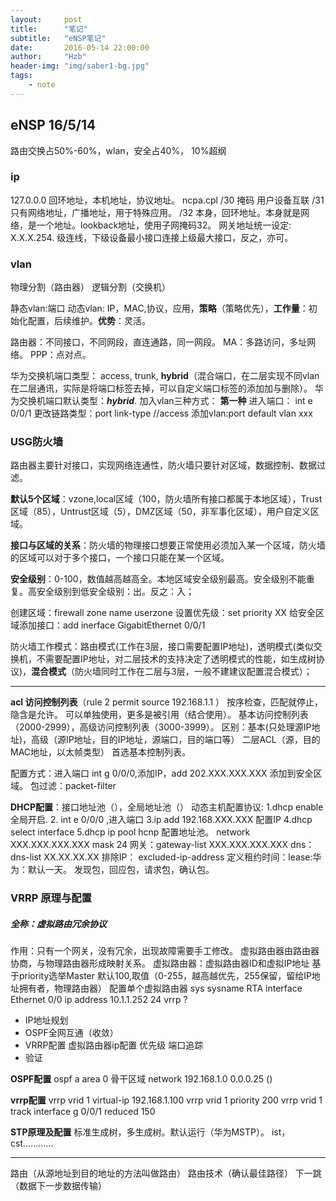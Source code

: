 ```yaml
---
layout:     post
title:      "笔记"
subtitle:   "eNSP笔记"
date:       2016-05-14 22:00:00
author:     "Hzb"
header-img: "img/saber1-bg.jpg"
tags:
    - note
---
```

## eNSP 16/5/14
路由交换占50%-60%，wlan，安全占40%， 10%超纲
### ip
127.0.0.0 回环地址，本机地址，协议地址。
ncpa.cpl 
/30 掩码 用户设备互联
/31只有网络地址，广播地址，用于特殊应用。
/32 本身，回环地址。本身就是网络，是一个地址。lookback地址，使用子网掩码32。
网关地址统一设定:   X.X.X.254.
级连线，下级设备最小接口连接上级最大接口，反之，亦可。


### vlan
物理分割（路由器）
逻辑分割（交换机）

静态vlan:端口
动态vlan:  IP，MAC,协议，应用，**策略**（策略优先），**工作量**：初始化配置，后续维护。**优势**：灵活。

路由器：不同接口，不同网段，直连通路，同一网段。
MA：多路访问，多址网络。
PPP：点对点。

华为交换机端口类型：  access, trunk, **hybrid**（混合端口，在二层实现不同vlan在二层通讯，实际是将端口标签去掉，可以自定义端口标签的添加加与删除）。
华为交换机端口默认类型：***hybrid***.
加入vlan三种方式：
**第一种**
进入端口： int e 0/0/1
更改链路类型：port link-type //access
添加vlan:port default vlan xxx




### USG防火墙

路由器主要针对接口，实现网络连通性，防火墙只要针对区域，数据控制、数据过滤。

**默认5个区域**：vzone,local区域（100，防火墙所有接口都属于本地区域），Trust区域（85），Untrust区域（5），DMZ区域（50，非军事化区域），用户自定义区域。

**接口与区域的关系**：防火墙的物理接口想要正常使用必须加入某一个区域，防火墙的区域可以对于多个接口，一个接口只能在某一个区域。

**安全级别**：0-100，数值越高越高全。本地区域安全级别最高。安全级别不能重复。高安全级别到低安全级别：出。反之：入；

创建区域：firewall zone name userzone
设置优先级：set priority XX
给安全区域添加接口：add inerface GigabitEthernet 0/0/1

防火墙工作模式：路由模式(工作在3层，接口需要配置IP地址)，透明模式(类似交换机，不需要配置IP地址，对二层技术的支持决定了透明模式的性能，如生成树协议)，**混合模式**（防火墙同时工作在二层与3层，一般不建建议配置混合模式）；

---
**acl 访问控制列表**（rule 2 permit source 192.168.1.1 ）
按序检查，匹配就停止，隐含是允许。
可以单独使用，更多是被引用（结合使用）。
基本访问控制列表（2000-2999），高级访问控制列表（3000-3999）。
区别：基本(只处理源IP地址)，高级（源IP地址，目的IP地址，源端口，目的端口等）
二层ACL（源，目的MAC地址，以太帧类型）
首选基本控制列表。




配置方式：进入端口 int  g 0/0/0,添加IP，add  202.XXX.XXX.XXX
添加到安全区域。
包过滤：packet-filter

**DHCP配置**：接口地址池（），全局地址池（）
动态主机配置协议: 1.dhcp enable 全局开启.
							 2. int e 0/0/0 ,进入端口
                             3.ip add 192.168.XXX.XXX  配置IP
                             4.dhcp select interface
                             5.dhcp 
                             ip pool hcnp 配置地址池。
                             network XXX.XXX.XXX.XXX mask 24
                             网关：gateway-list XXX.XXX.XXX.XXX
                             dns：dns-list XX.XX.XX.XX
                             排除IP： excluded-ip-address
                             定义租约时间：lease:华为：默认一天。
                             发现包，回应包，请求包，确认包。
                             

### VRRP 原理与配置
##### 全称：虚拟路由冗余协议

作用：只有一个网关，没有冗余，出现故障需要手工修改。
虚拟路由器由路由器协商，与物理路由器形成映射关系。
虚拟路由器：虚拟路由器ID和虚拟IP地址
基于priority选举Master 默认100,取值（0-255，越高越优先，255保留，留给IP地址拥有者，物理路由器）
配置单个虚拟路由器
sys
sysname RTA
interface Ethernet 0/0
ip address 10.1.1.252 24
vrrp ?



* IP地址规划
* OSPF全网互通（收敛）
* VRRP配置
	   	虚拟路由器ip配置
        优先级
        端口追踪
* 验证


**OSPF配置**
ospf 
a
area 0 骨干区域
network 192.168.1.0   0.0.0.25 ()

**vrrp配置**
vrrp vrid 1 virtual-ip 192.168.1.100
vrrp vrid 1 priority 200
vrrp vrid 1 track interface g 0/0/1 reduced 150

**STP原理及配置**
标准生成树，多生成树。默认运行（华为MSTP）。
ist，cst………… 


---
路由（从源地址到目的地址的方法叫做路由）
路由技术（确认最佳路径）
下一跳（数据下一步数据传输）
